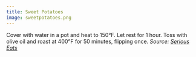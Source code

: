 ```yaml
---
title: Sweet Potatoes
image: sweetpotatoes.png
---
```

Cover with water in a pot and heat to 150°F. Let rest for 1 hour. Toss with olive oil and roast at 400°F for 50 minutes, flipping once.
_Source: [Serious Eats](https://www.seriouseats.com/the-food-lab-how-to-roast-vegetables)_